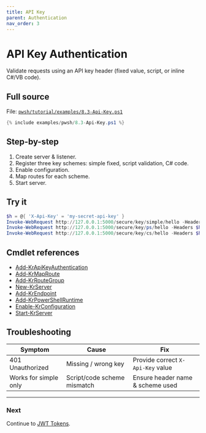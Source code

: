 ```yaml
---
title: API Key
parent: Authentication
nav_order: 3
---
```


# API Key Authentication

Validate requests using an API key header (fixed value, script, or inline C#/VB code).

## Full source

File: [`pwsh/tutorial/examples/8.3-Api-Key.ps1`][8.3-Api-Key.ps1]

```powershell
{% include examples/pwsh/8.3-Api-Key.ps1 %}
```

## Step-by-step

1. Create server & listener.
2. Register three key schemes: simple fixed, script validation, C# code.
3. Enable configuration.
4. Map routes for each scheme.
5. Start server.

## Try it

```powershell
$h = @{ 'X-Api-Key' = 'my-secret-api-key' }
Invoke-WebRequest http://127.0.0.1:5000/secure/key/simple/hello -Headers $h | Select -Expand Content
Invoke-WebRequest http://127.0.0.1:5000/secure/key/ps/hello -Headers $h | Select -Expand Content
Invoke-WebRequest http://127.0.0.1:5000/secure/key/cs/hello -Headers $h | Select -Expand Content
```

## Cmdlet references

- [Add-KrApiKeyAuthentication][Add-KrApiKeyAuthentication]
- [Add-KrMapRoute][Add-KrMapRoute]
- [Add-KrRouteGroup][Add-KrRouteGroup]
- [New-KrServer][New-KrServer]
- [Add-KrEndpoint][Add-KrEndpoint]
- [Add-KrPowerShellRuntime][Add-KrPowerShellRuntime]
- [Enable-KrConfiguration][Enable-KrConfiguration]
- [Start-KrServer][Start-KrServer]

## Troubleshooting

| Symptom               | Cause                       | Fix                               |
| --------------------- | --------------------------- | --------------------------------- |
| 401 Unauthorized      | Missing / wrong key         | Provide correct `X-Api-Key` value |
| Works for simple only | Script/code scheme mismatch | Ensure header name & scheme used  |

---

### Next

Continue to [JWT Tokens](./4.Jwt).

[8.3-Api-Key.ps1]: /pwsh/tutorial/examples/8.3-Api-Key.ps1
[Add-KrApiKeyAuthentication]: /pwsh/cmdlets/Add-KrApiKeyAuthentication
[Add-KrMapRoute]: /pwsh/cmdlets/Add-KrMapRoute
[Add-KrRouteGroup]: /pwsh/cmdlets/Add-KrRouteGroup
[New-KrServer]: /pwsh/cmdlets/New-KrServer
[Add-KrEndpoint]: /pwsh/cmdlets/Add-KrEndpoint
[Add-KrPowerShellRuntime]: /pwsh/cmdlets/Add-KrPowerShellRuntime
[Enable-KrConfiguration]: /pwsh/cmdlets/Enable-KrConfiguration
[Start-KrServer]: /pwsh/cmdlets/Start-KrServer

